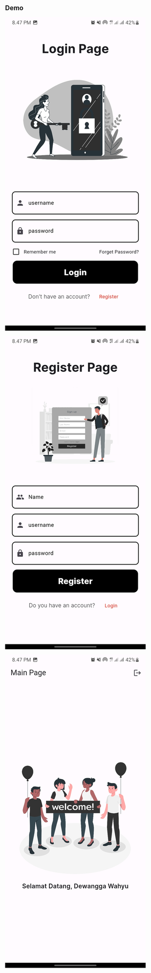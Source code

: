 ## Demo
![ss](../../assets/demo/24a.jpg)

![ss](../../assets/demo/24b.jpg)

![ss](../../assets/demo/24c.jpg)